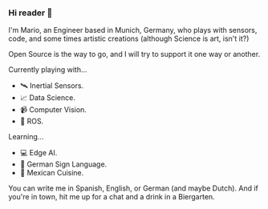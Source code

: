 ### Hi reader 👋

I'm Mario, an Engineer based in Munich, Germany, who plays with sensors, code, and some times artistic creations (although Science is art, isn't it?)

Open Source is the way to go, and I will try to support it one way or another.

Currently playing with...

- :artificial_satellite: Inertial Sensors.
- :chart_with_upwards_trend: Data Science.
- :video_camera: Computer Vision.
- :robot: ROS.

Learning...

- :computer: Edge AI.
- :love_you_gesture: German Sign Language.
- :taco: Mexican Cuisine.

You can write me in Spanish, English, or German (and maybe Dutch). And if you're in town, hit me up for a chat and a drink in a Biergarten.
